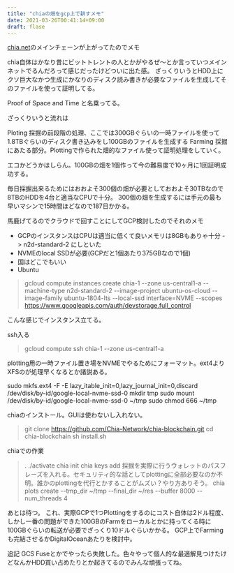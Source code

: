 ```yaml
---
title: "chiaの畑をgcp上で耕すメモ"
date: 2021-03-26T00:41:14+09:00
draft: flase
---
```


[chia.net](https://chia.net)のメインチェーンが上がってたのでメモ

chia自体はかなり昔にビットトレントの人とかがやるぜ〜とか言っていつメインネットでるんだろって感じだったけどついに出た感。
ざっくりいうとHDD上にクソ巨大なかつ生成にかなりのディスク読み書きが必要なファイルを生成してそのファイルを使って証明してる。

Proof of Space and Time と名乗ってる。

ざっくりいうと流れは

Ploting 採掘の前段階の処理、ここでは300GBぐらいの一時ファイルを使って1.8TBぐらいのディスク書き込みをし100GBのファイルを生成する
Farming 採掘にあたる部分。Plottingで作られた畑的なファイル使って証明処理をしていく。

エコかどうかはしらん。100GBの畑を1個作って今の難易度で10ヶ月に1回証明成功する。

毎日採掘出来るためにはおおよそ300個の畑が必要としておおよそ30TBなので8TBのHDDを4台と適当なCPUで十分。
300個の畑を生成するには手元の最も早いマシンで15時間ほどなので187日かかる。

馬鹿げてるのでクラウドで回すことにしてGCP検討したのでそれのメモ

<!--more-->

* GCPのインスタンスはCPUは適当に低くて良いメモリは8GBもありゃ十分 -> n2d-standard-2 にしといた
* NVMEのlocal SSDが必要(GCPだと1個あたり375GBなので1個)
* 国はどこでもいい
* Ubuntu

>gcloud compute instances create chia-1 --zone us-central1-a --machine-type n2d-standard-2 --image-project ubuntu-os-cloud --image-family ubuntu-1804-lts --local-ssd interface=NVME --scopes https://www.googleapis.com/auth/devstorage.full_control

こんな感じでインスタンス立てる。

ssh入る

>gcloud compute ssh chia-1 --zone us-central1-a

plotting用の一時ファイル置き場をNVMEでやるためにフォーマット。ext4よりXFSのが処理早くなるとか諸説ある。

sudo mkfs.ext4 -F -E lazy_itable_init=0,lazy_journal_init=0,discard /dev/disk/by-id/google-local-nvme-ssd-0 
mkdir tmp
sudo mount /dev/disk/by-id/google-local-nvme-ssd-0 ~/tmp
sudo chmod 666 ~/tmp

chiaのインストール。GUIは使わないし入れない。

>git clone https://github.com/Chia-Network/chia-blockchain.git
>cd chia-blockchain
>sh install.sh

chiaでの作業

>. ./activate
>chia init
>chia keys add
>採掘を実際に行うウォレットのパスフレーズを入れる。セキュリティ的な話としてplottingに全部必要なのか不明。誰かのplottingを代行とかすることがムズい？やり方ありそう。
>chia plots create --tmp_dir ~/tmp --final_dir ~/res --buffer 8000 --num_threads 4

あとは待つ。
これ、実際GCPで1つPlottingをするのにコスト自体は2ドル程度、しかし一番の問題ができた100GBのFarmをローカルとかに持ってくる時に100GBぐらいの転送が必要でざっくり10ドルぐらいかかる。
GCP上でFarmingも完結させるかDigitalOceanあたりを検討中。

追記
GCS Fuseとかでやったら失敗した。色々やって個人的な最適解見つけたけどなんかHDD買い占めたりとか起きてるのでみんな頑張ってね。
